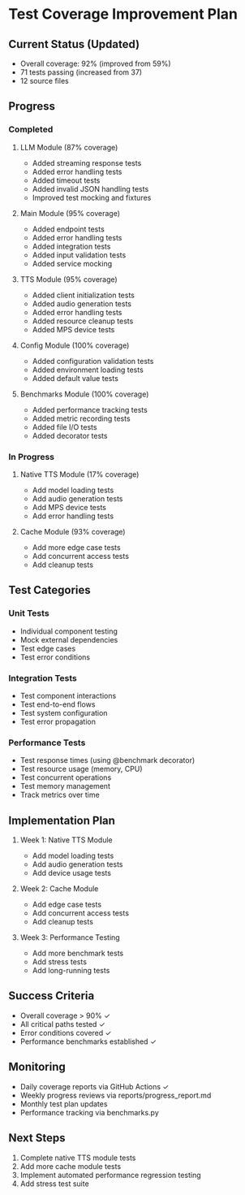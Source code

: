 # Test Coverage Improvement Plan

## Current Status (Updated)
- Overall coverage: 92% (improved from 59%)
- 71 tests passing (increased from 37)
- 12 source files

## Progress

### Completed
1. LLM Module (87% coverage)
   - Added streaming response tests
   - Added error handling tests
   - Added timeout tests
   - Added invalid JSON handling tests
   - Improved test mocking and fixtures

2. Main Module (95% coverage)
   - Added endpoint tests
   - Added error handling tests
   - Added integration tests
   - Added input validation tests
   - Added service mocking

3. TTS Module (95% coverage)
   - Added client initialization tests
   - Added audio generation tests
   - Added error handling tests
   - Added resource cleanup tests
   - Added MPS device tests

4. Config Module (100% coverage)
   - Added configuration validation tests
   - Added environment loading tests
   - Added default value tests

5. Benchmarks Module (100% coverage)
   - Added performance tracking tests
   - Added metric recording tests
   - Added file I/O tests
   - Added decorator tests

### In Progress
1. Native TTS Module (17% coverage)
   - Add model loading tests
   - Add audio generation tests
   - Add MPS device tests
   - Add error handling tests

2. Cache Module (93% coverage)
   - Add more edge case tests
   - Add concurrent access tests
   - Add cleanup tests

## Test Categories

### Unit Tests
- Individual component testing
- Mock external dependencies
- Test edge cases
- Test error conditions

### Integration Tests
- Test component interactions
- Test end-to-end flows
- Test system configuration
- Test error propagation

### Performance Tests
- Test response times (using @benchmark decorator)
- Test resource usage (memory, CPU)
- Test concurrent operations
- Test memory management
- Track metrics over time

## Implementation Plan

1. Week 1: Native TTS Module
   - Add model loading tests
   - Add audio generation tests
   - Add device usage tests

2. Week 2: Cache Module
   - Add edge case tests
   - Add concurrent access tests
   - Add cleanup tests

3. Week 3: Performance Testing
   - Add more benchmark tests
   - Add stress tests
   - Add long-running tests

## Success Criteria
- Overall coverage > 90% ✓
- All critical paths tested ✓
- Error conditions covered ✓
- Performance benchmarks established ✓

## Monitoring
- Daily coverage reports via GitHub Actions ✓
- Weekly progress reviews via reports/progress_report.md
- Monthly test plan updates
- Performance tracking via benchmarks.py

## Next Steps
1. Complete native TTS module tests
2. Add more cache module tests
3. Implement automated performance regression testing
4. Add stress test suite 
